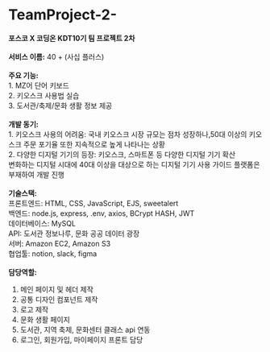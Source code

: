 # TeamProject-2-
**포스코 X 코딩온 KDT10기 팀 프로젝트 2차**
<br>
<br>
**서비스 이름:** 40 + (사십 플러스)
<br>
<br>
**주요 기능:** <br> 1. MZ어 단어 키보드 <br> 2. 키오스크 사용법 실습 <br>3. 도서관/축제/문화 생활 정보 제공
<br>
<br>
**개발 동기:** <br> 1. 키오스크 사용의 어려움: 국내 키오스크 시장 규모는  점차 성장하나,50대 이상의 키오스크 주문 포기율 또한 지속적으로 높게 나타나는 상황 <br> 2. 다양한 디지털 기기의 등장: 키오스크, 스마트폰 등 다양한 디지털 기기 확산 <br> 변화하는 디지털 시대에 40대 이상을 대상으로 하는 디지털 기기 사용 가이드 플랫폼은 부재하여 개발 진행
<br>
<br>
**기술스택:** <br> 프론트엔드: HTML, CSS, JavaScript, EJS, sweetalert <br> 백엔드: node.js, express, .env, axios, BCrypt HASH, JWT <br> 데이터베이스: MySQL <br> API: 도서관 정보나루, 문화 공공 데이터 광장 <br> 서버: Amazon EC2, Amazon S3 <br> 협업툴: notion, slack, figma
<br>
<br>
**담당역할:**
<br> 
1. 메인 페이지 및 헤더 제작
2. 공통 디자인 컴포넌트 제작
3. 로고 제작
4. 문화 생활 페이지
5. 도서관, 지역 축제, 문화센터 클래스 api 연동
6. 로그인, 회원가입, 마이페이지 프론트 담당
